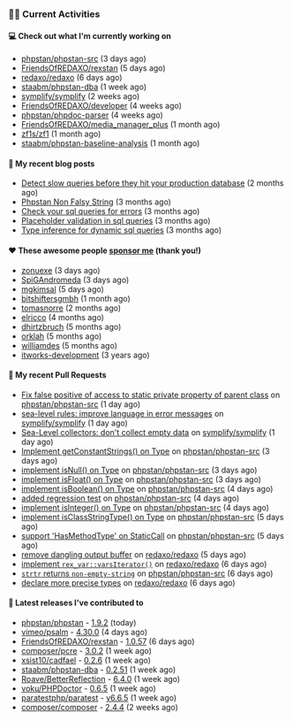 ### 👨‍💻 Current Activities


#### 💻 Check out what I'm currently working on

- [phpstan/phpstan-src](https://github.com/phpstan/phpstan-src) (3 days ago)
- [FriendsOfREDAXO/rexstan](https://github.com/FriendsOfREDAXO/rexstan) (5 days ago)
- [redaxo/redaxo](https://github.com/redaxo/redaxo) (6 days ago)
- [staabm/phpstan-dba](https://github.com/staabm/phpstan-dba) (1 week ago)
- [symplify/symplify](https://github.com/symplify/symplify) (2 weeks ago)
- [FriendsOfREDAXO/developer](https://github.com/FriendsOfREDAXO/developer) (4 weeks ago)
- [phpstan/phpdoc-parser](https://github.com/phpstan/phpdoc-parser) (4 weeks ago)
- [FriendsOfREDAXO/media_manager_plus](https://github.com/FriendsOfREDAXO/media_manager_plus) (1 month ago)
- [zf1s/zf1](https://github.com/zf1s/zf1) (1 month ago)
- [staabm/phpstan-baseline-analysis](https://github.com/staabm/phpstan-baseline-analysis) (1 month ago)


#### 📜 My recent blog posts

- [Detect slow queries before they hit your production database](https://staabm.github.io/2022/08/16/phpstan-dba-query-plan-analysis.html) (2 months ago)
- [Phpstan Non Falsy String](https://staabm.github.io/2022/08/11/phpstan-non-falsy-string.html) (3 months ago)
- [Check your sql queries for errors](https://staabm.github.io/2022/08/05/phpstan-dba-syntax-error-detection.html) (3 months ago)
- [Placeholder validation in sql queries](https://staabm.github.io/2022/07/30/phpstan-dba-placeholder-validation.html) (3 months ago)
- [Type inference for dynamic sql queries](https://staabm.github.io/2022/07/23/phpstan-dba-inference-placeholder.html) (3 months ago)


#### ❤️ These awesome people [sponsor me](https://github.com/sponsors/staabm) (thank you!)

- [zonuexe](https://github.com/zonuexe) (3 days ago)
- [SpiGAndromeda](https://github.com/SpiGAndromeda) (3 days ago)
- [mgkimsal](https://github.com/mgkimsal) (5 days ago)
- [bitshiftersgmbh](https://github.com/bitshiftersgmbh) (1 month ago)
- [tomasnorre](https://github.com/tomasnorre) (2 months ago)
- [elricco](https://github.com/elricco) (4 months ago)
- [dhirtzbruch](https://github.com/dhirtzbruch) (5 months ago)
- [orklah](https://github.com/orklah) (5 months ago)
- [williamdes](https://github.com/williamdes) (5 months ago)
- [itworks-development](https://github.com/itworks-development) (3 years ago)


#### 🔨 My recent Pull Requests

- [Fix false positive of access to static private property of parent class](https://github.com/phpstan/phpstan-src/pull/1989) on [phpstan/phpstan-src](https://github.com/phpstan/phpstan-src) (1 day ago)
- [sea-level rules: improve language in error messages](https://github.com/symplify/symplify/pull/4470) on [symplify/symplify](https://github.com/symplify/symplify) (1 day ago)
- [Sea-Level collectors: don&#39;t collect empty data](https://github.com/symplify/symplify/pull/4469) on [symplify/symplify](https://github.com/symplify/symplify) (1 day ago)
- [Implement getConstantStrings() on Type](https://github.com/phpstan/phpstan-src/pull/1979) on [phpstan/phpstan-src](https://github.com/phpstan/phpstan-src) (3 days ago)
- [implement isNull() on Type](https://github.com/phpstan/phpstan-src/pull/1978) on [phpstan/phpstan-src](https://github.com/phpstan/phpstan-src) (3 days ago)
- [implement isFloat() on Type](https://github.com/phpstan/phpstan-src/pull/1977) on [phpstan/phpstan-src](https://github.com/phpstan/phpstan-src) (3 days ago)
- [implement isBoolean() on Type](https://github.com/phpstan/phpstan-src/pull/1973) on [phpstan/phpstan-src](https://github.com/phpstan/phpstan-src) (4 days ago)
- [added regression test](https://github.com/phpstan/phpstan-src/pull/1972) on [phpstan/phpstan-src](https://github.com/phpstan/phpstan-src) (4 days ago)
- [implement isInteger() on Type](https://github.com/phpstan/phpstan-src/pull/1971) on [phpstan/phpstan-src](https://github.com/phpstan/phpstan-src) (4 days ago)
- [implement isClassStringType() on Type](https://github.com/phpstan/phpstan-src/pull/1970) on [phpstan/phpstan-src](https://github.com/phpstan/phpstan-src) (5 days ago)
- [support &#39;HasMethodType&#39; on StaticCall](https://github.com/phpstan/phpstan-src/pull/1969) on [phpstan/phpstan-src](https://github.com/phpstan/phpstan-src) (5 days ago)
- [remove dangling output buffer](https://github.com/redaxo/redaxo/pull/5410) on [redaxo/redaxo](https://github.com/redaxo/redaxo) (5 days ago)
- [implement `rex_var::varsIterator()`](https://github.com/redaxo/redaxo/pull/5404) on [redaxo/redaxo](https://github.com/redaxo/redaxo) (6 days ago)
- [`strtr` returns `non-empty-string`](https://github.com/phpstan/phpstan-src/pull/1963) on [phpstan/phpstan-src](https://github.com/phpstan/phpstan-src) (6 days ago)
- [declare more precise types](https://github.com/redaxo/redaxo/pull/5403) on [redaxo/redaxo](https://github.com/redaxo/redaxo) (6 days ago)


#### 🔭 Latest releases I've contributed to

- [phpstan/phpstan](https://github.com/phpstan/phpstan) - [1.9.2](https://github.com/phpstan/phpstan/releases/tag/1.9.2) (today)
- [vimeo/psalm](https://github.com/vimeo/psalm) - [4.30.0](https://github.com/vimeo/psalm/releases/tag/4.30.0) (4 days ago)
- [FriendsOfREDAXO/rexstan](https://github.com/FriendsOfREDAXO/rexstan) - [1.0.57](https://github.com/FriendsOfREDAXO/rexstan/releases/tag/1.0.57) (6 days ago)
- [composer/pcre](https://github.com/composer/pcre) - [3.0.2](https://github.com/composer/pcre/releases/tag/3.0.2) (1 week ago)
- [xsist10/cadfael](https://github.com/xsist10/cadfael) - [0.2.6](https://github.com/xsist10/cadfael/releases/tag/0.2.6) (1 week ago)
- [staabm/phpstan-dba](https://github.com/staabm/phpstan-dba) - [0.2.51](https://github.com/staabm/phpstan-dba/releases/tag/0.2.51) (1 week ago)
- [Roave/BetterReflection](https://github.com/Roave/BetterReflection) - [6.4.0](https://github.com/Roave/BetterReflection/releases/tag/6.4.0) (1 week ago)
- [voku/PHPDoctor](https://github.com/voku/PHPDoctor) - [0.6.5](https://github.com/voku/PHPDoctor/releases/tag/0.6.5) (1 week ago)
- [paratestphp/paratest](https://github.com/paratestphp/paratest) - [v6.6.5](https://github.com/paratestphp/paratest/releases/tag/v6.6.5) (1 week ago)
- [composer/composer](https://github.com/composer/composer) - [2.4.4](https://github.com/composer/composer/releases/tag/2.4.4) (2 weeks ago)
